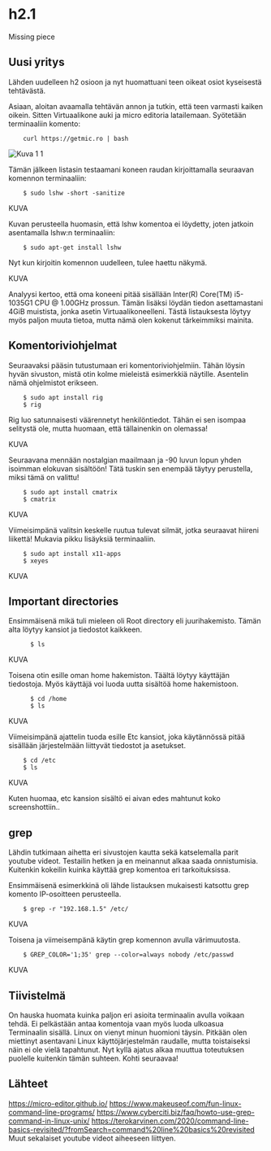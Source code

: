 # h2.1
Missing piece

## Uusi yritys

Lähden uudelleen h2 osioon ja nyt huomattuani teen oikeat osiot kyseisestä tehtävästä. 

Asiaan, aloitan avaamalla tehtävän annon ja tutkin, että teen varmasti kaiken oikein. Sitten Virtuaalikone auki ja micro editoria latailemaan. 
Syötetään terminaaliin komento: 

        curl https://getmic.ro | bash
        
![Kuva 1 1](https://user-images.githubusercontent.com/100162043/213925771-872b480f-d0c7-4d20-9d2a-62e215afe36c.jpg)


Tämän jälkeen listasin testaamani koneen raudan kirjoittamalla seuraavan komennon terminaaliin: 

        $ sudo lshw -short -sanitize
        
KUVA


Kuvan perusteella huomasin, että lshw komentoa ei löydetty, joten jatkoin asentamalla lshw:n terminaaliin:

        $ sudo apt-get install lshw
        
Nyt kun kirjoitin komennon uudelleen, tulee haettu näkymä. 

KUVA


Analyysi kertoo, että oma koneeni pitää sisällään Inter(R) Core(TM) i5-1035G1 CPU @ 1.00GHz prossun. Tämän lisäksi löydän tiedon asettamastani 4GiB muistista,
jonka asetin Virtuaalikoneelleni. Tästä listauksesta löytyy myös paljon muuta tietoa, mutta nämä olen kokenut tärkeimmiksi mainita. 

## Komentoriviohjelmat

Seuraavaksi pääsin tutustumaan eri komentoriviohjelmiin. Tähän löysin hyvän sivuston, mistä otin kolme mieleistä esimerkkiä näytille. 
Asentelin nämä ohjelmistot erikseen. 

        $ sudo apt install rig
        $ rig
        
Rig luo satunnaisesti väärennetyt henkilöntiedot. Tähän ei sen isompaa selitystä ole, mutta huomaan, että tällainenkin on olemassa!

KUVA


Seuraavana mennään nostalgian maailmaan ja -90 luvun lopun yhden isoimman elokuvan sisältöön! Tätä tuskin sen enempää täytyy perustella, miksi tämä on valittu!

        $ sudo apt install cmatrix
        $ cmatrix
        
KUVA


Viimeisimpänä valitsin keskelle ruutua tulevat silmät, jotka seuraavat hiireni liikettä! Mukavia pikku lisäyksiä terminaaliin. 

        $ sudo apt install x11-apps
        $ xeyes
        
KUVA


## Important directories

Ensimmäisenä mikä tuli mieleen oli Root directory eli juurihakemisto. Tämän alta löytyy kansiot ja tiedostot kaikkeen. 

          $ ls
          
KUVA


Toisena otin esille oman home hakemiston. Täältä löytyy käyttäjän tiedostoja. Myös käyttäjä voi luoda uutta sisältöä home hakemistoon. 

          $ cd /home
          $ ls
          
KUVA


Viimeisimpänä ajattelin tuoda esille Etc kansiot, joka käytännössä pitää sisällään järjestelmään liittyvät tiedostot ja asetukset. 

        $ cd /etc
        $ ls
        
KUVA

Kuten huomaa, etc kansion sisältö ei aivan edes mahtunut koko screenshottiin.. 


## grep

Lähdin tutkimaan aihetta eri sivustojen kautta sekä katselemalla parit youtube videot. Testailin hetken ja en meinannut alkaa saada onnistumisia. 
Kuitenkin kokeilin kuinka käyttää grep komentoa eri tarkoituksissa. 

Ensimmäisenä esimerkkinä oli lähde listauksen mukaisesti katsottu grep komento IP-osoitteen perusteella. 

        $ grep -r "192.168.1.5" /etc/
        
KUVA


Toisena ja viimeisempänä käytin grep komennon avulla värimuutosta. 

        $ GREP_COLOR='1;35' grep --color=always nobody /etc/passwd
        
KUVA


## Tiivistelmä

On hauska huomata kuinka paljon eri asioita terminaalin avulla voikaan tehdä. Ei pelkästään antaa komentoja vaan myös luoda ulkoasua Terminaalin sisällä. 
Linux on vienyt minun huomioni täysin. Pitkään olen miettinyt asentavani Linux käyttöjärjestelmän raudalle, mutta toistaiseksi näin ei ole vielä tapahtunut. 
Nyt kyllä ajatus alkaa muuttua toteutuksen puolelle kuitenkin tämän suhteen. Kohti seuraavaa!
        

## Lähteet
https://micro-editor.github.io/
https://www.makeuseof.com/fun-linux-command-line-programs/
https://www.cyberciti.biz/faq/howto-use-grep-command-in-linux-unix/
https://terokarvinen.com/2020/command-line-basics-revisited/?fromSearch=command%20line%20basics%20revisited
Muut sekalaiset youtube videot aiheeseen liittyen. 


